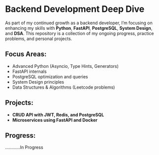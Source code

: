 # Backend Development Deep Dive

As part of my continued growth as a backend developer, I’m focusing on enhancing my skills with **Python**, **FastAPI**, **PostgreSQL**, **System Design**, and **DSA**. This repository is a collection of my ongoing progress, practice problems, and personal projects.

## Focus Areas:
- Advanced Python (Asyncio, Type Hints, Generators)
- FastAPI internals
- PostgreSQL optimization and queries
- System Design principles
- Data Structures & Algorithms (Leetcode problems)

## Projects:
- **CRUD API with JWT, Redis, and PostgreSQL**
- **Microservices using FastAPI and Docker**

## Progress:
............In Progress
